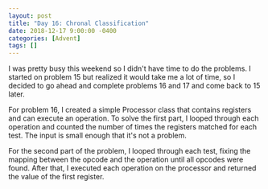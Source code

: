```yaml
---
layout: post
title: "Day 16: Chronal Classification"
date: 2018-12-17 9:00:00 -0400
categories: [Advent]
tags: []
---
```

I was pretty busy this weekend so I didn't have time to do the problems. I started on problem 15 but realized it would take me a lot of time, so I decided to go ahead and complete problems 16 and 17 and come back to 15 later.

For problem 16, I created a simple Processor class that contains registers and can execute an operation. To solve the first part, I looped through each operation and counted the number of times the registers matched for each test. The input is small enough that it's not a problem.

For the second part of the problem, I looped through each test, fixing the mapping between the opcode and the operation until all opcodes were found. After that, I executed each operation on the processor and returned the value of the first register.
